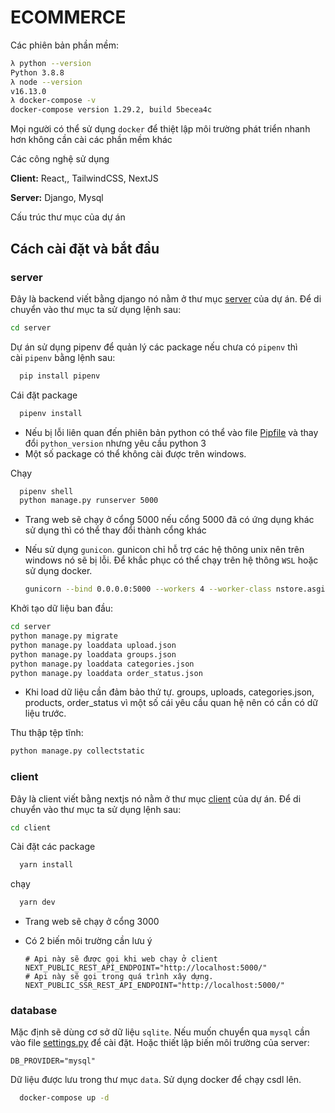 # **ECOMMERCE**

Các phiên bản phần mềm:

```bash
λ python --version
Python 3.8.8
λ node --version
v16.13.0
λ docker-compose -v
docker-compose version 1.29.2, build 5becea4c
```

Mọi người có thể sử dụng `docker` để thiệt lập môi trường phát triển nhanh hơn không cần cài các phần mềm khác

Các công nghệ sử dụng

**Client:** React,, TailwindCSS, NextJS

**Server:** Django, Mysql


Cấu trúc thư mục của dự án

## Cách cài đặt và bắt đầu

### **server**

Đây là backend viết bằng django nó nằm ở thư mục [server](./server) của dự án. Để di chuyển vào thư mục ta sử dụng lệnh sau:

```bash
cd server
```

Dự án sử dụng pipenv để quản lý các package nếu chưa có `pipenv` thì cài `pipenv` bằng lệnh sau:

```bash
  pip install pipenv
```

Cái đặt package

```bash
  pipenv install
```

* Nếu bị lỗi liên quan đến phiên bản python có thể vào file [Pipfile](./server/Pipfile) và thay đổi `python_version` nhưng yêu cầu python 3
* Một số package có thể không cài được trên windows.

Chạy

```bash
  pipenv shell
  python manage.py runserver 5000
```

* Trang web sẽ chạy ở cổng 5000 nếu cổng 5000 đã có ứng dụng khác sử dụng thì có thể thay đổi thành cổng khác

* Nếu sử dụng `gunicon`. gunicon chỉ hỗ trợ các hệ thông unix nên trên windows nó sẽ bị lỗi. Để khắc phục có thể chạy trên hệ thông `WSL` hoặc sử dụng docker.

  ```bash
  gunicorn --bind 0.0.0.0:5000 --workers 4 --worker-class nstore.asgi.gunicorn_worker.UvicornWorker nstore.asgi:application
  ```

Khởi tạo dữ liệu ban đầu:

```bash
cd server
python manage.py migrate
python manage.py loaddata upload.json 
python manage.py loaddata groups.json 
python manage.py loaddata categories.json 
python manage.py loaddata order_status.json 
```

* Khi load dữ liệu cần đảm bảo thứ tự. groups, uploads, categories.json, products, order_status vì một số cái yêu cầu quan hệ nên có cần có dữ liệu trước.

Thu thập tệp tĩnh:

```bash
python manage.py collectstatic
```



### **client**

Đây là client viết bằng nextjs nó nằm ở thư mục [client](./client) của dự án. Để di chuyển vào thư mục ta sử dụng lệnh sau:

```bash
cd client
```

Cài đặt các package

```bash
  yarn install
```

chạy

```bash
  yarn dev
```

* Trang web sẽ chạy ở cổng 3000

* Có 2 biến môi trường cần lưu ý

  ```
  # Api này sẽ được gọi khi web chạy ở client
  NEXT_PUBLIC_REST_API_ENDPOINT="http://localhost:5000/" 
  # Api này sẽ gọi trong quá trình xây dựng.
  NEXT_PUBLIC_SSR_REST_API_ENDPOINT="http://localhost:5000/"
  ```

  

### **database**

Mặc định sẽ dùng cơ sở dữ liệu `sqlite`. Nếu muốn chuyển qua `mysql` cần vào file [settings.py](./server/storefront/settings.py) để cài đặt. Hoặc thiết lập biến môi trường của server:

```
DB_PROVIDER="mysql"
```

Dữ liệu được lưu trong thư mục `data`. Sử dụng docker để chạy csdl lên.

```bash
  docker-compose up -d
```
